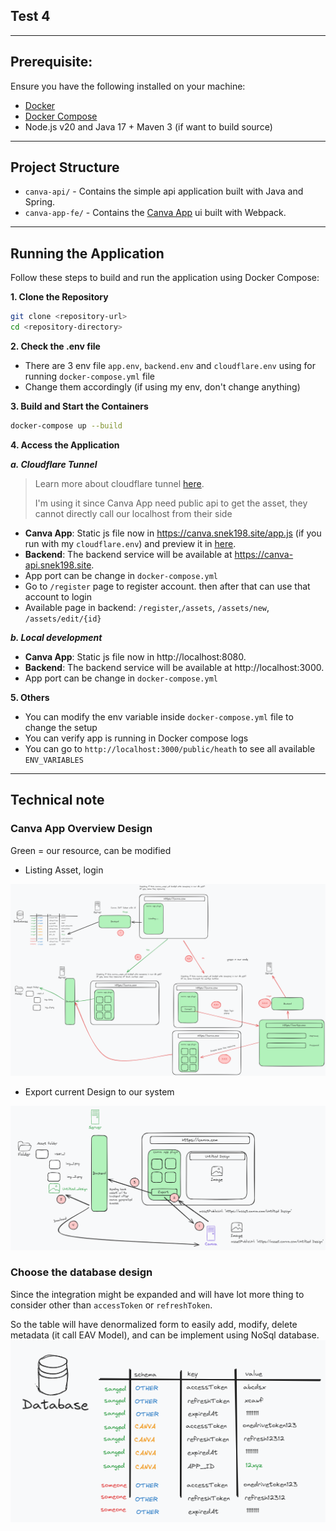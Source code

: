 ## Test 4


****

## Prerequisite:

Ensure you have the following installed on your machine:

- [Docker](https://docs.docker.com/get-docker/)
- [Docker Compose](https://docs.docker.com/compose/install/)
- Node.js v20 and Java 17 + Maven 3 (if want to build source)

****

## Project Structure

- `canva-api/` - Contains the simple api application built with Java and Spring.
- `canva-app-fe/` - Contains the [Canva App](https://www.canva.dev/docs/apps/) ui built with Webpack.
****

## Running the Application

Follow these steps to build and run the application using Docker Compose:

**1. Clone the Repository**

   ```bash
   git clone <repository-url>
   cd <repository-directory>
   ```

**2. Check the .env file**

- There are 3 env file `app.env`, `backend.env` and `cloudflare.env` using for running `docker-compose.yml` file
- Change them accordingly (if using my env, don't change anything)

**3. Build and Start the Containers**

   ```bash
   docker-compose up --build
   ```

**4. Access the Application**

***a. Cloudflare Tunnel***
>  Learn more about cloudflare tunnel [here](https://developers.cloudflare.com/cloudflare-one/connections/connect-networks/get-started/create-remote-tunnel/).
> 
> I'm using it since Canva App need public api to get the asset, they cannot directly call our localhost from their side

* **Canva App**: Static js file now in https://canva.snek198.site/app.js (if you run with my `cloudflare.env`) and preview it in [here](https://www.canva.com/login/?redirect=%2Fdesign%3Fcreate%26type%3DTAD4MGQOKh8%26ui%3DeyJFIjp7IkE_IjoiTiIsIlMiOiJBQUdNbGR1dFY0byIsIlQiOjF9fQ).
* **Backend**: The backend service will be available at https://canva-api.snek198.site.
* App port can be change in `docker-compose.yml`
* Go to `/register` page to register account. then after that can use that account to login
* Available page in backend: `/register`,`/assets`, `/assets/new`, `/assets/edit/{id}` 

***b. Local development***
* **Canva App**: Static js file now in http://localhost:8080.
* **Backend**: The backend service will be available at http://localhost:3000.
* App port can be change in `docker-compose.yml`

**5. Others**

* You can modify the env variable inside `docker-compose.yml` file to change the setup
* You can verify app is running in Docker compose logs
* You can go to `http://localhost:3000/public/heath` to see all available `ENV_VARIABLES`

******

## Technical note
### Canva App Overview Design

Green = our resource, can be modified

- Listing Asset, login

![img.png](images/img.png)

- Export current Design to our system

![img.png](images/export.png)

### Choose the database design

Since the integration might be expanded and will have lot more thing to consider other than `accessToken`
or `refreshToken`.

So the table will have denormalized form to easily add, modify, delete metadata (it call EAV Model), and can be implement using NoSql database.
![img.png](images/schema.png)

